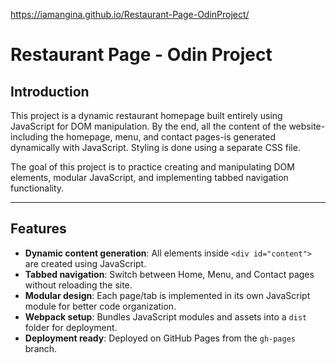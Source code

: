 https://iamangina.github.io/Restaurant-Page-OdinProject/

# Restaurant Page - Odin Project

## Introduction
This project is a dynamic restaurant homepage built entirely using JavaScript for DOM manipulation. By the end, all the content of the website-including the homepage, menu, and contact pages-is generated dynamically with JavaScript. Styling is done using a separate CSS file.  

The goal of this project is to practice creating and manipulating DOM elements, modular JavaScript, and implementing tabbed navigation functionality.

---

## Features
- **Dynamic content generation**: All elements inside `<div id="content">` are created using JavaScript.  
- **Tabbed navigation**: Switch between Home, Menu, and Contact pages without reloading the site.  
- **Modular design**: Each page/tab is implemented in its own JavaScript module for better code organization.  
- **Webpack setup**: Bundles JavaScript modules and assets into a `dist` folder for deployment.  
- **Deployment ready**: Deployed on GitHub Pages from the `gh-pages` branch.
